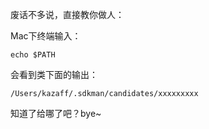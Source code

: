 废话不多说，直接教你做人：

Mac下终端输入：

	echo $PATH
	
会看到类下面的输出：

	/Users/kazaff/.sdkman/candidates/xxxxxxxxx
	
知道了给哪了吧？bye~